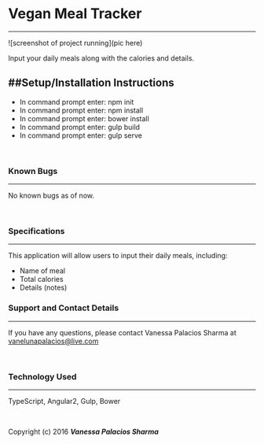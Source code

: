 # Vegan Meal Tracker
------

![screenshot of project running](pic here)


Input your daily meals along with the calories and details.
<br/>

##Setup/Installation Instructions
------
* In command prompt enter: npm init 
* In command prompt enter: npm install
* In command prompt enter: bower install
* In command prompt enter: gulp build
* In command prompt enter: gulp serve

<br/>

### Known Bugs
------

No known bugs as of now.

<br/>

### Specifications
------

This application will allow users to input their daily meals, including:
* Name of meal
* Total calories
* Details (notes) 

### Support and Contact Details
------

If you have any questions, please contact Vanessa Palacios Sharma at vanelunapalacios@live.com

<br/>

### Technology Used
------

TypeScript, Angular2, Gulp, Bower

<br/>


Copyright (c) 2016 **_Vanessa Palacios Sharma_**
